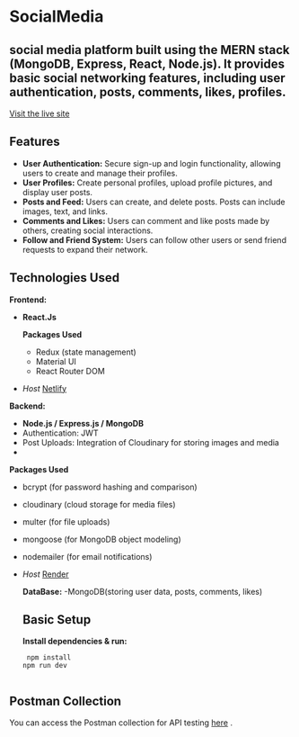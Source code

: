 # SocialMedia

## social media platform built using the MERN stack (MongoDB, Express, React, Node.js). It provides basic social networking features, including user authentication, posts, comments, likes, profiles.
[Visit the live site](https://socialmedia-1-axpf.onrender.com/)
## Features
- **User Authentication:** Secure sign-up and login functionality, allowing users to create and manage their profiles.
- **User Profiles:** Create personal profiles, upload profile pictures, and display user posts.
- **Posts and Feed:** Users can create,  and delete posts. Posts can include images, text, and links.
- **Comments and Likes:** Users can comment and like posts made by others, creating social interactions.
- **Follow and Friend System:** Users can follow other users or send friend requests to expand their network.


## Technologies Used
**Frontend:**
- **React.Js**
  
  **Packages Used**
   - Redux (state management)
   - Material UI
   - React Router DOM
 
 - *Host*
[Netlify](https://www.netlify.com/)

**Backend:**
- **Node.js / Express.js / MongoDB**
- Authentication:  JWT
- Post Uploads: Integration of Cloudinary for storing images and media
- 
**Packages Used**
- bcrypt (for password hashing and comparison)
- cloudinary (cloud storage for media files)
- multer (for file uploads)
- mongoose (for MongoDB object modeling)
- nodemailer (for email notifications)
 - *Host*
[Render]( https://render.com/)
  
   **DataBase:**
   -MongoDB(storing user data, posts, comments, likes)

   ## Basic Setup
   
    **Install dependencies & run:**
    ```react
     npm install
   npm run dev
     
## Postman Collection

You can access the Postman collection for API testing [here](https://web.postman.co/workspace/e3f96904-9e8a-4a4e-8c76-a85e5673eb2e/overview)
  .



   
     
